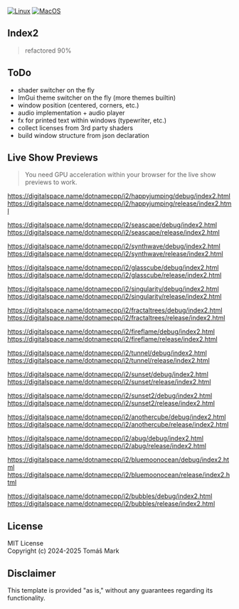 [![Linux](https://github.com/tomasmark79/index2/actions/workflows/linux.yml/badge.svg)](https://github.com/tomasmark79/index2/actions/workflows/linux.yml)
[![MacOS](https://github.com/tomasmark79/index2/actions/workflows/macos.yml/badge.svg)](https://github.com/tomasmark79/index2/actions/workflows/macos.yml)
<!-- [![Windows](https://github.com/tomasmark79/index2/actions/workflows/windows.yml/badge.svg)](https://github.com/tomasmark79/index2/actions/workflows/windows.yml) -->

## Index2

>refactored 90%

## ToDo
- shader switcher on the fly
- ImGui theme switcher on the fly (more themes builtin)
- window position (centered, corners, etc.)
- audio implementation + audio player
- fx for printed text within windows (typewriter, etc.)
- collect licenses from 3rd party shaders
- build window structure from json declaration

## Live Show Previews   

>You need GPU acceleration within your browser for the live show previews to work.

https://digitalspace.name/dotnamecpp/i2/happyjumping/debug/index2.html  
https://digitalspace.name/dotnamecpp/i2/happyjumping/release/index2.html  

https://digitalspace.name/dotnamecpp/i2/seascape/debug/index2.html  
https://digitalspace.name/dotnamecpp/i2/seascape/release/index2.html  

https://digitalspace.name/dotnamecpp/i2/synthwave/debug/index2.html  
https://digitalspace.name/dotnamecpp/i2/synthwave/release/index2.html  

https://digitalspace.name/dotnamecpp/i2/glasscube/debug/index2.html  
https://digitalspace.name/dotnamecpp/i2/glasscube/release/index2.html  

https://digitalspace.name/dotnamecpp/i2/singularity/debug/index2.html  
https://digitalspace.name/dotnamecpp/i2/singularity/release/index2.html  

https://digitalspace.name/dotnamecpp/i2/fractaltrees/debug/index2.html  
https://digitalspace.name/dotnamecpp/i2/fractaltrees/release/index2.html  

https://digitalspace.name/dotnamecpp/i2/fireflame/debug/index2.html  
https://digitalspace.name/dotnamecpp/i2/fireflame/release/index2.html  

https://digitalspace.name/dotnamecpp/i2/tunnel/debug/index2.html  
https://digitalspace.name/dotnamecpp/i2/tunnel/release/index2.html  

https://digitalspace.name/dotnamecpp/i2/sunset/debug/index2.html  
https://digitalspace.name/dotnamecpp/i2/sunset/release/index2.html  

https://digitalspace.name/dotnamecpp/i2/sunset2/debug/index2.html  
https://digitalspace.name/dotnamecpp/i2/sunset2/release/index2.html  

https://digitalspace.name/dotnamecpp/i2/anothercube/debug/index2.html  
https://digitalspace.name/dotnamecpp/i2/anothercube/release/index2.html  

https://digitalspace.name/dotnamecpp/i2/abug/debug/index2.html  
https://digitalspace.name/dotnamecpp/i2/abug/release/index2.html  

https://digitalspace.name/dotnamecpp/i2/bluemoonocean/debug/index2.html  
https://digitalspace.name/dotnamecpp/i2/bluemoonocean/release/index2.html  

https://digitalspace.name/dotnamecpp/i2/bubbles/debug/index2.html  
https://digitalspace.name/dotnamecpp/i2/bubbles/release/index2.html  


## License

MIT License  
Copyright (c) 2024-2025 Tomáš Mark

## Disclaimer

This template is provided "as is," without any guarantees regarding its functionality.
